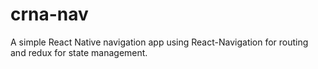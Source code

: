 # crna-nav
A simple React Native navigation app using React-Navigation for routing and redux for state management.
